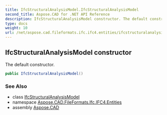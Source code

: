 ```yaml
---
title: IfcStructuralAnalysisModel.IfcStructuralAnalysisModel
second_title: Aspose.CAD for .NET API Reference
description: IfcStructuralAnalysisModel constructor. The default constructor
type: docs
weight: 10
url: /net/aspose.cad.fileformats.ifc.ifc4.entities/ifcstructuralanalysismodel/ifcstructuralanalysismodel/
---
```

## IfcStructuralAnalysisModel constructor

The default constructor.

```csharp
public IfcStructuralAnalysisModel()
```

### See Also

* class [IfcStructuralAnalysisModel](../)
* namespace [Aspose.CAD.FileFormats.Ifc.IFC4.Entities](../../ifcstructuralanalysismodel/)
* assembly [Aspose.CAD](../../../)


